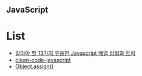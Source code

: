 JavaScript 
--
# List
* [알아야 할 13가지 유용한 Javascript 배열 방법과 트릭](./List/JavascriptArray.md)
* [clean-code-javascript](./List/CleanCodeJavascript.md)
* [Object.assign()](./List/ObjectAssign.md)